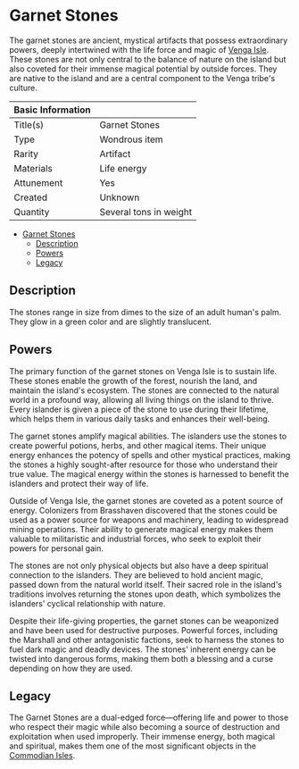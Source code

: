 # Garnet Stones

The garnet stones are ancient, mystical artifacts that possess extraordinary powers, deeply intertwined with the life force and magic of [Venga Isle](../Locations/Land/commodian_isles.md). These stones are not only central to the balance of nature on the island but also coveted for their immense magical potential by outside forces. They are native to the island and are a central component to the Venga tribe's culture.

| Basic Information | |
| - | - |
| Title(s) | Garnet Stones |
| Type | Wondrous item |
| Rarity | Artifact |
| Materials | Life energy |
| Attunement | Yes |
| Created | Unknown |
| Quantity | Several tons in weight |

- [Garnet Stones](#garnet-stones)
  - [Description](#description)
  - [Powers](#powers)
  - [Legacy](#legacy)

## Description

The stones range in size from dimes to the size of an adult human's palm. They glow in a green color and are slightly translucent.

## Powers

The primary function of the garnet stones on Venga Isle is to sustain life. These stones enable the growth of the forest, nourish the land, and maintain the island's ecosystem. The stones are connected to the natural world in a profound way, allowing all living things on the island to thrive. Every islander is given a piece of the stone to use during their lifetime, which helps them in various daily tasks and enhances their well-being.

The garnet stones amplify magical abilities. The islanders use the stones to create powerful potions, herbs, and other magical items. Their unique energy enhances the potency of spells and other mystical practices, making the stones a highly sought-after resource for those who understand their true value. The magical energy within the stones is harnessed to benefit the islanders and protect their way of life.

Outside of Venga Isle, the garnet stones are coveted as a potent source of energy. Colonizers from Brasshaven discovered that the stones could be used as a power source for weapons and machinery, leading to widespread mining operations. Their ability to generate magical energy makes them valuable to militaristic and industrial forces, who seek to exploit their powers for personal gain.

The stones are not only physical objects but also have a deep spiritual connection to the islanders. They are believed to hold ancient magic, passed down from the natural world itself. Their sacred role in the island's traditions involves returning the stones upon death, which symbolizes the islanders' cyclical relationship with nature.

Despite their life-giving properties, the garnet stones can be weaponized and have been used for destructive purposes. Powerful forces, including the Marshall and other antagonistic factions, seek to harness the stones to fuel dark magic and deadly devices. The stones' inherent energy can be twisted into dangerous forms, making them both a blessing and a curse depending on how they are used.

## Legacy

The Garnet Stones are a dual-edged force—offering life and power to those who respect their magic while also becoming a source of destruction and exploitation when used improperly. Their immense energy, both magical and spiritual, makes them one of the most significant objects in the [Commodian Isles](../Locations/Land/commodian_isles.md).
